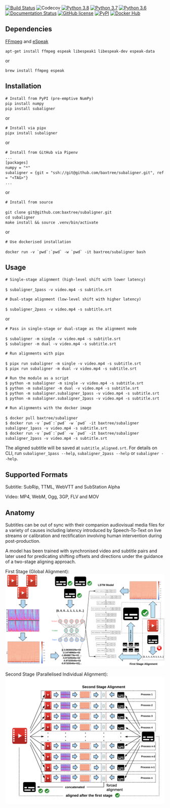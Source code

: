 [![Build Status](https://travis-ci.com/baxtree/subaligner.svg?branch=master)](https://travis-ci.com/baxtree/subaligner) ![Codecov](https://img.shields.io/codecov/c/github/baxtree/subaligner)
[![Python 3.8](https://img.shields.io/badge/python-3.8-blue.svg)](https://www.python.org/downloads/release/python-380/) [![Python 3.7](https://img.shields.io/badge/python-3.7-blue.svg)](https://www.python.org/downloads/release/python-370/) [![Python 3.6](https://img.shields.io/badge/python-3.6-blue.svg)](https://www.python.org/downloads/release/python-360/)
[![Documentation Status](https://readthedocs.org/projects/subaligner/badge/?version=latest)](https://subaligner.readthedocs.io/en/latest/?badge=latest)
[![GitHub license](https://img.shields.io/github/license/baxtree/subaligner)](https://github.com/baxtree/subaligner/blob/master/LICENSE)
[![PyPI](https://badge.fury.io/py/subaligner.svg)](https://badge.fury.io/py/subaligner)
[![Docker Hub](https://img.shields.io/docker/cloud/automated/baxtree/subaligner)](https://hub.docker.com/r/baxtree/subaligner)

## Dependencies
[FFmpeg](https://www.ffmpeg.org/) and [eSpeak](http://espeak.sourceforge.net/index.html)
```
apt-get install ffmpeg espeak libespeak1 libespeak-dev espeak-data
```
or
```
brew install ffmpeg espeak
```

## Installation
```
# Install from PyPI (pre-emptive NumPy)
pip install numpy 
pip install subaligner
```
or
```
# Install via pipx
pipx install subaligner
```
or
```
# Install from GitHub via Pipenv
...
[packages]
numpy = "*"
subaligner = {git = "ssh://git@github.com/baxtree/subaligner.git", ref = "<TAG>"}
...
```
or
```
# Install from source

git clone git@github.com:baxtree/subaligner.git
cd subaligner
make install && source .venv/bin/activate
```
or
```
# Use dockerised installation

docker run -v `pwd`:`pwd` -w `pwd` -it baxtree/subaligner bash
```

## Usage
```
# Single-stage alignment (high-level shift with lower latency)

$ subaligner_1pass -v video.mp4 -s subtitle.srt
```
```
# Dual-stage alignment (low-level shift with higher latency)

$ subaligner_2pass -v video.mp4 -s subtitle.srt
```
or 
```
# Pass in single-stage or dual-stage as the alignment mode

$ subaligner -m single -v video.mp4 -s subtitle.srt
$ subaligner -m dual -v video.mp4 -s subtitle.srt

```
```
# Run alignments with pipx

$ pipx run subaligner -m single -v video.mp4 -s subtitle.srt
$ pipx run subaligner -m dual -v video.mp4 -s subtitle.srt

```
```
# Run the module as a script
$ python -m subaligner -m single -v video.mp4 -s subtitle.srt
$ python -m subaligner -m dual -v video.mp4 -s subtitle.srt
$ python -m subaligner.subaligner_1pass -v video.mp4 -s subtitle.srt
$ python -m subaligner.subaligner_2pass -v video.mp4 -s subtitle.srt
```
```
# Run alignments with the docker image

$ docker pull baxtree/subaligner
$ docker run -v `pwd`:`pwd` -w `pwd` -it baxtree/subaligner subaligner_1pass -v video.mp4 -s subtitle.srt
$ docker run -v `pwd`:`pwd` -w `pwd` -it baxtree/subaligner subaligner_2pass -v video.mp4 -s subtitle.srt
```
The aligned subtitle will be saved at `subtitle_aligned.srt`. For details on CLI, run `subaligner_1pass --help`, `subaligner_2pass --help` or `subaligner --help`.

## Supported Formats
Subtitle: SubRip, TTML, WebVTT and SubStation Alpha

Video: MP4, WebM, Ogg, 3GP, FLV and MOV 

## Anatomy
Subtitles can be out of sync with their companion audiovisual media files for a variety of causes including latency introduced by Speech-To-Text on live streams or calibration and rectification involving human intervention during post-production.

A model has been trained with synchronised video and subtitle pairs and later used for predicating shifting offsets and directions under the guidance of a two-stage aligning approach. 

First Stage (Global Alignment):
![](figures/1st_stage.png)

Second Stage (Parallelised Individual Alignment):
![](figures/2nd_stage.png)